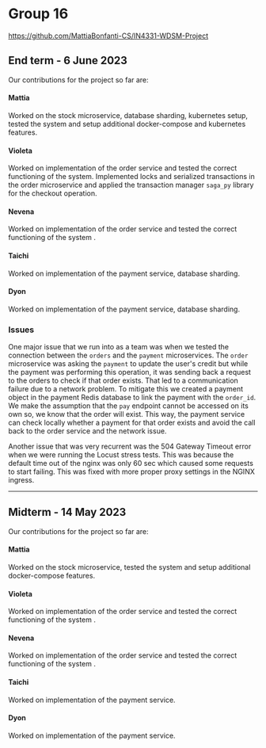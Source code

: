 # Group 16

https://github.com/MattiaBonfanti-CS/IN4331-WDSM-Project

## End term - 6 June 2023

Our contributions for the project so far are:

#### Mattia

Worked on the stock microservice, database sharding, kubernetes setup, tested the system and setup additional docker-compose and kubernetes features. 

#### Violeta

Worked on implementation of the order service and tested the correct functioning of the system.
Implemented locks and serialized transactions in the order microservice 
and applied the transaction manager ```saga_py``` library for the checkout operation.

#### Nevena

Worked on implementation of the order service and tested the correct functioning of the system
.
#### Taichi

Worked on implementation of the payment service, database sharding.

#### Dyon

Worked on implementation of the payment service, database sharding.

### Issues

One major issue that we run into as a team was when we tested the connection between the ```orders``` and the ```payment``` microservices.
The ```order``` microservice was asking the ```payment``` to update the user's credit but while the payment was performing
this operation, it was sending back a request to the orders to check if that order exists. That led to a communication failure due to a
network problem. To mitigate this we created a payment object in the payment Redis database to link the payment with the ```order_id```.
We make the assumption that the ```pay``` endpoint cannot be accessed on its own so, we know that the order will exist.
This way, the payment service can check locally whether a payment for that order exists and avoid the call back to the order service and the network issue.

Another issue that was very recurrent was the 504 Gateway Timeout error when we were running the Locust stress tests. 
This was because the default time out of the nginx was only 60 sec which caused some requests to start failing. 
This was fixed with more proper proxy settings in the NGINX ingress.

------------------------------------------------

## Midterm - 14 May 2023

Our contributions for the project so far are:

#### Mattia

Worked on the stock microservice, tested the system and setup additional docker-compose features. 

#### Violeta

Worked on implementation of the order service and tested the correct functioning of the system
.
#### Nevena

Worked on implementation of the order service and tested the correct functioning of the system
.
#### Taichi

Worked on implementation of the payment service.

#### Dyon

Worked on implementation of the payment service.
